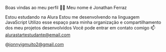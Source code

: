Boas vindas ao meu perfil 💙💙
Meu nome é Jonathan Ferraz

Estou estudando na Alura
Estou me desenvolvendo na linguagem JavaScript
Utilizo esse espaço para minha organização e compartilhamento dos meu projetos desenvolvidos
Você pode entrar em contato comigo 📫
alurastartestudante@email.com

@jonnyjgmuito2@gmail.com
